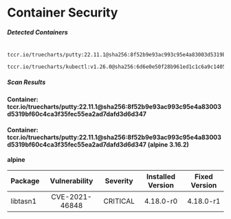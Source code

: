 # Container Security

##### Detected Containers

          tccr.io/truecharts/putty:22.11.1@sha256:8f52b9e93ac993c95e4a83003d5319bf60c4ca3f35fec55ea2ad7dafd3d6d347
          tccr.io/truecharts/kubectl:v1.26.0@sha256:6d6e0e50f28b961ed1c1c6a9c140553238641591fbdc9ac7c1a348636f78c552

##### Scan Results

**Container: tccr.io/truecharts/putty:22.11.1@sha256:8f52b9e93ac993c95e4a83003d5319bf60c4ca3f35fec55ea2ad7dafd3d6d347**

#### Container: tccr.io/truecharts/putty:22.11.1@sha256:8f52b9e93ac993c95e4a83003d5319bf60c4ca3f35fec55ea2ad7dafd3d6d347 (alpine 3.16.2)
    

**alpine**

      
| Package         |    Vulnerability   |   Severity  |  Installed Version | Fixed Version |
|:----------------|:------------------:|:-----------:|:------------------:|:-------------:|
| libtasn1         |    CVE-2021-46848   |   CRITICAL  |  4.18.0-r0 | 4.18.0-r1 |

